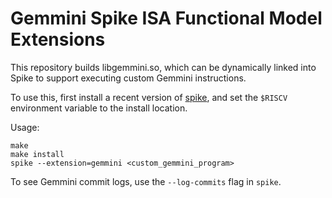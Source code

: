 Gemmini Spike ISA Functional Model Extensions
=============================================

This repository builds libgemmini.so, which can be dynamically linked into Spike to support executing custom Gemmini instructions.

To use this, first install a recent version of [spike](https://github.com/riscv-software-src/riscv-isa-sim), and set the `$RISCV` environment variable to the install location.

Usage:
```
make
make install
spike --extension=gemmini <custom_gemmini_program>
```

To see Gemmini commit logs, use the `--log-commits` flag in `spike`.
